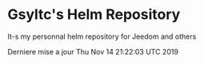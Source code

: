 # Gsyltc's Helm Repository

It-s my personnal helm repository for Jeedom and others

Derniere mise a jour Thu Nov 14 21:22:03 UTC 2019
